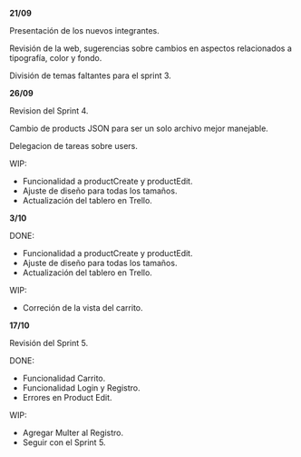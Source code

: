 **21/09**

Presentación de los nuevos integrantes. 

Revisión de la web, sugerencias sobre cambios en aspectos relacionados a tipografía, color y fondo. 
 
División de temas faltantes para el sprint 3. 

**26/09**

Revision del Sprint 4.

Cambio de products JSON para ser un solo archivo mejor manejable.

Delegacion de tareas sobre users.

WIP: 
- Funcionalidad a productCreate y productEdit.
- Ajuste de diseño para todas los tamaños.
- Actualización del tablero en Trello.

**3/10**

DONE: 
- Funcionalidad a productCreate y productEdit.
- Ajuste de diseño para todas los tamaños.
- Actualización del tablero en Trello.

WIP:
- Correción de la vista del carrito.

**17/10**

Revisión del Sprint 5.

DONE:
- Funcionalidad Carrito.
- Funcionalidad Login y Registro.
- Errores en Product Edit.

WIP:
- Agregar Multer al Registro.
- Seguir con el Sprint 5.
